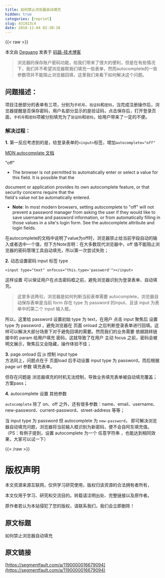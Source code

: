 ```yaml
---
title: 如何禁止浏览器自动填充
hidden: true
categories: [reprint]
slug: 431923c4
date: 2018-11-04 02:30:10
---
```


{{< raw >}}
<p>&#x672C;&#x6587;&#x7531; <a href="http://blog.lideguang.com" rel="nofollow noreferrer" target="_blank">Deguang</a> &#x53D1;&#x8868;&#x4E8E; <a href="http://blog.lideguang.com/" rel="nofollow noreferrer" target="_blank">&#x7801;&#x8DEF;-&#x6280;&#x672F;&#x535A;&#x5BA2;</a></p><blockquote>&#x6D4F;&#x89C8;&#x5668;&#x7684;&#x4FDD;&#x5B58;&#x8D26;&#x6237;&#x5BC6;&#x7801;&#x529F;&#x80FD;&#xFF0C;&#x7ED9;&#x6211;&#x4EEC;&#x5E26;&#x6765;&#x4E86;&#x5F88;&#x5927;&#x7684;&#x4FBF;&#x5229;&#xFF0C;&#x4F46;&#x662F;&#x5728;&#x6709;&#x4E9B;&#x60C5;&#x51B5;&#x4E0B;&#xFF0C;&#x6211;&#x4EEC;&#x5E76;&#x4E0D;&#x5E0C;&#x671B;&#x6D4F;&#x89C8;&#x5668;&#x5E2E;&#x6211;&#x4EEC;&#x586B;&#x5145;&#x4E00;&#x4E9B;&#x8868;&#x5355;&#xFF0C;&#x7136;&#x800C;autocomplete&#x7684;&#x4E00;&#x4E9B;&#x53C2;&#x6570;&#x9879;&#x5E76;&#x4E0D;&#x80FD;&#x963B;&#x6B62;&#x6D4F;&#x89C8;&#x5668;&#x56DE;&#x586B;&#xFF0C;&#x8FD9;&#x91CC;&#x6211;&#x4EEC;&#x6765;&#x770B;&#x4E0B;&#x5982;&#x4F55;&#x89E3;&#x51B3;&#x8FD9;&#x4E2A;&#x95EE;&#x9898;&#x3002;</blockquote><h2 id="articleHeader0">&#x95EE;&#x9898;&#x63CF;&#x8FF0;&#xFF1A;</h2><p>&#x9879;&#x76EE;&#x6CE8;&#x518C;&#x90E8;&#x5206;&#x7684;&#x8868;&#x5355;&#x6709;&#x4E09;&#x9879;&#xFF0C;&#x5206;&#x522B;&#x4E3A;<code>&#x624B;&#x673A;&#x53F7;</code>&#x3001;<code>&#x9A8C;&#x8BC1;&#x7801;</code>&#x548C;<code>&#x5BC6;&#x7801;</code>&#xFF0C;&#x5F53;&#x5B8C;&#x6210;&#x6CE8;&#x518C;&#x64CD;&#x4F5C;&#x540E;&#xFF0C;&#x6D4F;&#x89C8;&#x5668;&#x63D0;&#x9192;&#x662F;&#x5426;&#x4FDD;&#x5B58;&#x5BC6;&#x7801;&#xFF0C;&#x7528;&#x6237;&#x540D;&#x90E8;&#x5206;&#x663E;&#x793A;&#x7684;&#x662F;&#x9A8C;&#x8BC1;&#x7801;&#xFF0C;&#x70B9;&#x51FB;&#x4FDD;&#x5B58;&#x540E;&#xFF0C;&#x6253;&#x5F00;&#x767B;&#x5F55;&#x9875;&#x9762;&#xFF0C;<code>&#x624B;&#x673A;&#x53F7;</code>&#x548C;<code>&#x5BC6;&#x7801;</code>&#x9879;&#x88AB;&#x5206;&#x522B;&#x586B;&#x5145;&#x4E3A;&#x4E86;<code>&#x9A8C;&#x8BC1;&#x7801;</code>&#x548C;<code>&#x5BC6;&#x7801;</code>&#xFF0C;&#x7ED9;&#x7528;&#x6237;&#x5E26;&#x6765;&#x4E86;&#x4E00;&#x5B9A;&#x7684;&#x4E0D;&#x4FBF;&#x3002;</p><h3 id="articleHeader1">&#x89E3;&#x51B3;&#x8FC7;&#x7A0B;&#xFF1A;</h3><p><strong>1.</strong> &#x7B2C;&#x4E00;&#x53CD;&#x5E94;&#x8003;&#x8651;&#x5230;&#x7684;&#x662F;&#xFF0C;&#x7ED9;&#x767B;&#x5F55;&#x8868;&#x5355;&#x7684;<code>&lt;input&gt;</code>&#x6807;&#x7B7E;&#xFF0C;&#x589E;&#x52A0;<code>autocomplete=&quot;off&quot;</code></p><p><a href="https://developer.mozilla.org/en-US/docs/Web/HTML/Attributes/autocomplete#Values" rel="nofollow noreferrer" target="_blank">MDN autocomplate &#x6587;&#x6863;</a></p><p>&quot;off&quot;</p><ul><li>The browser is not permitted to automatically enter or select a value for this field. It is possible that the</li></ul><p>document or application provides its own autocomplete feature, or that security concerns require that the<br>field&apos;s value not be automatically entered.</p><ul><li><strong>Note</strong>: In most modern browsers, setting autocomplete to &quot;off&quot; will not prevent a password manager from asking the user if they would like to save username and password information, or from automatically filling in those values in a site&apos;s login form. See the autocomplete attribute and login fields.</li></ul><p>&#x5728;autocomplete&#x7684;&#x6587;&#x6863;&#x4E2D;&#x8BF4;&#x660E;&#x4E86;value&#x4E3A;off&#x65F6;&#xFF0C;&#x6D4F;&#x89C8;&#x5668;&#x7981;&#x6B62;&#x7ED9;&#x5F53;&#x524D;&#x5B57;&#x6BB5;&#x81EA;&#x52A8;&#x7684;&#x8F93;&#x5165;&#x6216;&#x8005;&#x9009;&#x4E2D;&#x4E00;&#x4E2A;&#x503C;&#xFF0C;&#x4F46;&#x4E0B;&#x65B9;Note&#x8A00;&#x660E;&#xFF1A;&#x5728;&#x5927;&#x591A;&#x6570;&#x73B0;&#x4EE3;&#x6D4F;&#x89C8;&#x5668;&#x4E2D;&#xFF0C;off &#x503C;&#x4E0D;&#x80FD;&#x963B;&#x6B62;&#x6D4F;&#x89C8;&#x5668;&#x7684;&#x5BC6;&#x7801;&#x7BA1;&#x7406;&#x5DE5;&#x5177;&#x81EA;&#x52A8;&#x586B;&#x5145;&#xFF0C;&#x6240;&#x4EE5;&#x7B2C;&#x4E00;&#x6B21;&#x5C1D;&#x8BD5;&#x5931;&#x8D25;&#xFF1B;</p><p><strong>2.</strong> &#x52A8;&#x6001;&#x8BBE;&#x7F6E;&#x5BC6;&#x7801; input &#x6807;&#x7B7E; type</p><div class="widget-codetool" style="display:none"><div class="widget-codetool--inner"><span class="selectCode code-tool" data-toggle="tooltip" data-placement="top" title="" data-original-title="&#x5168;&#x9009;"></span> <span type="button" class="copyCode code-tool" data-toggle="tooltip" data-placement="top" data-clipboard-text="&lt;input type=&quot;text&quot; onfocus=&quot;this.type=&apos;password&apos;&quot;&gt;&lt;/input&gt;" title="" data-original-title="&#x590D;&#x5236;"></span> <span type="button" class="saveToNote code-tool" data-toggle="tooltip" data-placement="top" title="" data-original-title="&#x653E;&#x8FDB;&#x7B14;&#x8BB0;"></span></div></div><pre class="xml hljs"><code class="html" style="word-break:break-word;white-space:initial"><span class="hljs-tag">&lt;<span class="hljs-name">input</span> <span class="hljs-attr">type</span>=<span class="hljs-string">&quot;text&quot;</span> <span class="hljs-attr">onfocus</span>=<span class="hljs-string">&quot;this.type=&apos;password&apos;&quot;</span>&gt;</span><span class="hljs-tag">&lt;/<span class="hljs-name">input</span>&gt;</span></code></pre><p>&#x8FD9;&#x6837;&#x8BBE;&#x7F6E; &#x53EF;&#x4EE5;&#x4FDD;&#x8BC1;&#x7528;&#x6237;&#x5728;&#x70B9;&#x51FB;&#x5BC6;&#x7801;&#x6846;&#x4E4B;&#x524D;&#xFF0C;&#x907F;&#x514D;&#x6D4F;&#x89C8;&#x5668;&#x8BC6;&#x522B;&#x4E3A;&#x767B;&#x5F55;&#x8868;&#x5355;&#x3001;&#x81EA;&#x52A8;&#x586B;&#x5145;&#x3002;</p><blockquote>&#x8FD9;&#x91CC;&#x591A;&#x8BF4;&#x4E24;&#x53E5;&#xFF0C;&#x6D4F;&#x89C8;&#x5668;&#x662F;&#x5982;&#x4F55;&#x5224;&#x65AD;&#x5F53;&#x524D;&#x8868;&#x5355;&#x9700;&#x8981; autocomplete&#xFF0C;&#x6D4F;&#x89C8;&#x5668;&#x81EA;&#x52A8;&#x4FDD;&#x5B58;&#x8868;&#x5355;&#x662F;&#x5F53;&#x524D; form &#x5B58;&#x5728; type &#x4E3A; password &#x7684;input&#x3001;&#x4E14;&#x8BE5; input &#x4E3A;&#x8868;&#x5355;&#x4E2D;&#x7684;&#x7B2C;&#x4E8C;&#x4E2A; input &#x8F93;&#x5165;&#x6846;&#x3002;</blockquote><p>&#x6240;&#x4EE5;&#xFF0C;&#x8FD9;&#x91CC;&#x7ED9; password &#x8BBE;&#x7F6E;&#x521D;&#x59CB; type &#x4E3A; text&#xFF0C;&#x5728;&#x7528;&#x6237; &#x70B9;&#x51FB; input &#x805A;&#x7126;&#x540E; &#x8BBE;&#x7F6E; type &#x4E3A; password &#xFF0C;&#x907F;&#x514D;&#x6D4F;&#x89C8;&#x5668;&#x5728; &#x9875;&#x9762; onload &#x4E4B;&#x540E;&#x5224;&#x65AD;&#x767B;&#x5F55;&#x8868;&#x5355;&#x8FDB;&#x884C;&#x56DE;&#x586B;&#x3002;&#x8FD9;&#x6837;&#x53EF;&#x4EE5;&#x89E3;&#x51B3;&#x5927;&#x90E8;&#x5206;&#x573A;&#x666F;&#x4E0B;&#x5BF9;&#x4E8E;&#x907F;&#x514D;&#x56DE;&#x586B;&#x7684;&#x9700;&#x8981;&#x3002;&#x7136;&#x800C;&#x6211;&#x4EEC;&#x7684;&#x4E1A;&#x52A1;&#x9700;&#x8981; &#x4F9D;&#x636E;&#x8DF3;&#x8F6C;&#x94FE;&#x63A5;&#x4E2D;&#x7684; param &#x7ED9;&#x7528;&#x6237;&#x586B;&#x5145; &#x5BC6;&#x7801;&#xFF0C;&#x8FD9;&#x5C31;&#x5BFC;&#x81F4;&#x4E86;&#x5728;&#x7528;&#x6237; &#x4E3B;&#x52A8; focus &#x4E4B;&#x524D;&#xFF0C;&#x5BC6;&#x7801;&#x4F1A;&#x88AB;&#x660E;&#x6587;&#x5C55;&#x793A;&#xFF0C;&#x805A;&#x7126;&#x540E;&#x53C8;&#x4F1A;&#x9690;&#x85CF;&#xFF0C;&#x64CD;&#x4F5C;&#x4F53;&#x9A8C;&#x4E0D;&#x4F73;&#xFF1B;</p><p><strong>3.</strong> page.onload &#x540E; js &#x63A7;&#x5236; input type<br>&#x65B9;&#x6CD5;&#x540C;&#x4E0A;&#xFF0C;&#x95EE;&#x9898;&#x70B9;&#x5728;&#x4E8E; &#x9875;&#x9762;load &#x540E;&#x624B;&#x52A8;&#x8BBE;&#x7F6E; input type &#x4E3A; password&#xFF0C;&#x800C;&#x540E;&#x6839;&#x636E; page url &#x53C2;&#x6570; &#x586B;&#x5145;&#x8868;&#x5355;&#x3002;</p><p>&#x4F46;&#x5B58;&#x5728;&#x95EE;&#x9898;&#x662F; &#x6D4F;&#x89C8;&#x5668;&#x586B;&#x5145;&#x7684;&#x65F6;&#x673A;&#x65E0;&#x6CD5;&#x63A7;&#x5236;&#xFF0C;&#x5BFC;&#x81F4;&#x4E1A;&#x52A1;&#x586B;&#x5145;&#x8868;&#x5355;&#x88AB;&#x81EA;&#x52A8;&#x586B;&#x5145;&#x8986;&#x76D6;&#xFF1B;&#x65B9;&#x6848;pass&#xFF1B;</p><p><strong>4.</strong> autocomplete &#x8BBE;&#x7F6E; &#x5176;&#x4ED6;&#x53C2;&#x6570;</p><p><code>autocomplete</code> &#x9664;&#x4E86; on&#x3001;off &#x4E4B;&#x5916;&#xFF0C;&#x8FD8;&#x6709;&#x5F88;&#x591A;&#x53C2;&#x6570;&#xFF1A;name&#x3001;email&#x3001;username&#x3001;new-password&#x3001;current-password&#x3001;street-address &#x7B49;&#x7B49;&#xFF1B;</p><p>&#x5F53; input type &#x4E3A; password &#x4F46; autocomplete &#x4E3A; <code>new-password</code>&#xFF0C; &#x5373;&#x53EF;&#x89E3;&#x51B3;&#x6D4F;&#x89C8;&#x5668;&#x81EA;&#x52A8;&#x586B;&#x5145;&#x95EE;&#x9898;&#xFF0C;&#x6D4F;&#x89C8;&#x5668;&#x5C06;&#x5F53;&#x524D;&#x8F93;&#x5165;&#x6846;&#x8BC6;&#x522B;&#x4E3A;&#x65B0;&#x5BC6;&#x7801;&#xFF0C;&#x4FBF;&#x4E0D;&#x4F1A;&#x81EA;&#x963F;&#x4E1C;&#x586B;&#x5145;&#x503C;&#x3002;&#xFF08;PS&#xFF1A;&#x6709;&#x4F8B;&#x5B50;&#x63D0;&#x5230;&#xFF0C;&#x8BBE;&#x7F6E; autocomplete &#x4E3A;&#x4E00;&#x4E2A; &#x4EFB;&#x610F;&#x5B57;&#x7B26;&#x4E32; &#xFF0C;&#x4E5F;&#x80FD;&#x8FBE;&#x5230;&#x76F8;&#x540C;&#x6548;&#x679C;&#xFF0C;&#x5927;&#x5BB6;&#x53EF;&#x4EE5;&#x8BD5;&#x4E00;&#x4E0B;&#xFF09;</p>
{{< /raw >}}

# 版权声明
本文资源来源互联网，仅供学习研究使用，版权归该资源的合法拥有者所有，

本文仅用于学习、研究和交流目的。转载请注明出处、完整链接以及原作者。 

原作者若认为本站侵犯了您的版权，请联系我们，我们会立即删除！

## 原文标题
如何禁止浏览器自动填充

## 原文链接
[https://segmentfault.com/a/1190000016679094](https://segmentfault.com/a/1190000016679094)

